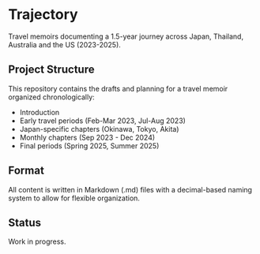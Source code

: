 # Trajectory

Travel memoirs documenting a 1.5-year journey across Japan, Thailand, Australia and the US (2023-2025).

## Project Structure

This repository contains the drafts and planning for a travel memoir organized chronologically:

- Introduction
- Early travel periods (Feb-Mar 2023, Jul-Aug 2023)
- Japan-specific chapters (Okinawa, Tokyo, Akita)
- Monthly chapters (Sep 2023 - Dec 2024)
- Final periods (Spring 2025, Summer 2025)

## Format

All content is written in Markdown (.md) files with a decimal-based naming system to allow for flexible organization.

## Status

Work in progress.
